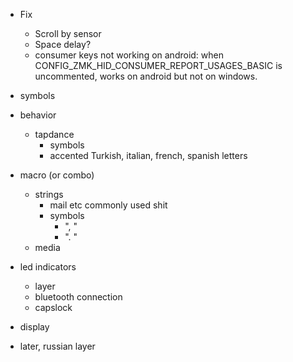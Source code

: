 - Fix
  - Scroll by sensor
  - Space delay?
  - consumer keys not working on android: when CONFIG_ZMK_HID_CONSUMER_REPORT_USAGES_BASIC is uncommented, works on android but not on windows.
- symbols
- behavior
  - tapdance
    - symbols
    - accented Turkish, italian, french, spanish letters 
- macro (or combo)
  - strings
    - mail etc commonly used shit
    - symbols
      - ", " 
      - ". " 
  - media
- led indicators
  - layer
  - bluetooth connection
  - capslock

- display
- later, russian layer
